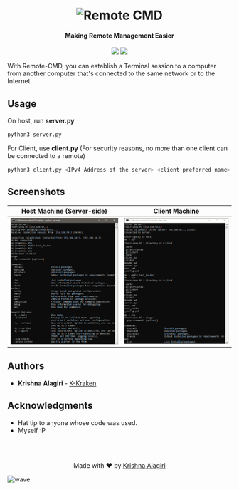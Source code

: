 <h1 align="center">
  <br>
  <img src="http://cdn.thekrishna.in/img/common/remote.png" alt="Remote CMD" width="500">
  <br>
</h1>

<h4 align="center">Making Remote Management Easier</h4>

<p align="center">
  <a href="#"><img src="https://img.shields.io/badge/Lang-Python3-lightgrey.svg"></a>
  <a href="/LICENSE.md"><img src="https://img.shields.io/github/license/K-Kraken/Remote-CMD.svg?color=blue"></a>
</p>


With Remote-CMD, you can establish a Terminal session to a computer from another computer that's connected to the same network or to the Internet.

## Usage
On host, run **server.py**

```bash
python3 server.py
```

For Client, use **client.py** (For security reasons, no more than one client can be connected to a remote)

```bash
python3 client.py <IPv4 Address of the server> <client preferred name>

```

## Screenshots

| Host Machine (Server-side)   | Client Machine |
| ------------- | ----------- |
| <img src="docs/img/server_test_run.png"> | <img src="docs/img/client_test_run.png"> |


## Authors
* **Krishna Alagiri** - [K-Kraken](https://github.com/K-Kraken/)


## Acknowledgments
* Hat tip to anyone whose code was used.
* Myself :P

<br><br>
<p align="center">
  Made with ❤️ by <a href="https://github.com/K-Kraken">Krishna Alagiri</a>
</p>

![wave](http://cdn.thekrishna.in/img/common/border.png)
